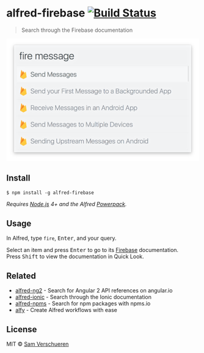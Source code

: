 # alfred-firebase [![Build Status](https://travis-ci.org/SamVerschueren/alfred-firebase.svg?branch=master)](https://travis-ci.org/SamVerschueren/alfred-firebase)

> Search through the Firebase documentation

<img src="screenshot.png" width="694">


## Install

```
$ npm install -g alfred-firebase
```

*Requires [Node.js](https://nodejs.org) 4+ and the Alfred [Powerpack](https://www.alfredapp.com/powerpack/).*


## Usage

In Alfred, type `fire`, <kbd>Enter</kbd>, and your query.

Select an item and press <kbd>Enter</kbd> to go to its [Firebase](https://firebase.google.com/docs/) documentation.<br>
Press <kbd>Shift</kbd> to view the documentation in Quick Look.


## Related

- [alfred-ng2](https://github.com/SamVerschueren/alfred-ng2) - Search for Angular 2 API references on angular.io
- [alfred-ionic](https://github.com/SamVerschueren/alfred-ionic) - Search through the Ionic documentation
- [alfred-npms](https://github.com/sindresorhus/alfred-npms) - Search for npm packages with npms.io
- [alfy](https://github.com/sindresorhus/alfy) - Create Alfred workflows with ease


## License

MIT © [Sam Verschueren](https://github.com/SamVerschueren)
